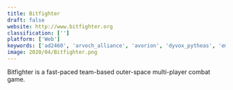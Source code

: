 ```yaml
---
title: Bitfighter
draft: false 
website: http://www.bitfighter.org
classification: ['']
platform: ['Web']
keywords: ['ad2460', 'arvoch_alliance', 'avorion', 'dyvox_pytheas', 'empyrion', 'evochron_mercenary', 'kerbal_space_program', 'limit_theory', 'photon_strike', 'scrumbleship', 'shores_of_hazeron', 'starmade', 'terragenesis', 'vendetta_online']
image: 2020/04/Bitfighter.png
---
```

Bitfighter is a fast-paced team-based outer-space multi-player combat game.